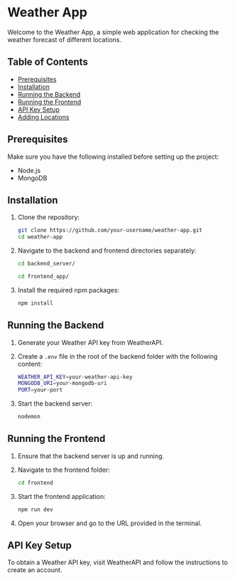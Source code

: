 # Weather App

Welcome to the Weather App, a simple web application for checking the weather forecast of different locations.

## Table of Contents

- [Prerequisites](#prerequisites)
- [Installation](#installation)
- [Running the Backend](#running-the-backend)
- [Running the Frontend](#running-the-frontend)
- [API Key Setup](#api-key-setup)
- [Adding Locations](#adding-locations)

## Prerequisites

Make sure you have the following installed before setting up the project:

- Node.js
- MongoDB

## Installation

1. Clone the repository:

   ```bash
   git clone https://github.com/your-username/weather-app.git
   cd weather-app

2. Navigate to the backend and frontend directories separately:

   ```bash
   cd backend_server/

   cd frontend_app/

3. Install the required npm packages:

   ```bash
   npm install

## Running the Backend

1. Generate your Weather API key from WeatherAPI.

2. Create a `.env` file in the root of the backend folder with the following content:

    ```bash
    WEATHER_API_KEY=your-weather-api-key
    MONGODB_URI=your-mongodb-uri
    PORT=your-port

3. Start the backend server:

    ```bash
    nodemon

## Running the Frontend

1. Ensure that the backend server is up and running.

2. Navigate to the frontend folder:

    ```bash
    cd frontend

3. Start the frontend application:

    ```bash
    npm run dev

4. Open your browser and go to the URL provided in the terminal.

## API Key Setup

To obtain a Weather API key, visit WeatherAPI and follow the instructions to create an account.
